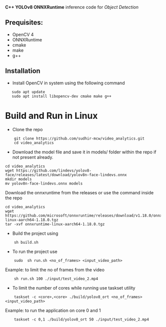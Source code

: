 **C++ YOLOv8 ONNXRuntime** inference code for *Object Detection* 

## Prequisites:
- OpenCV 4
- ONNXRuntime 
- cmake 
- make
- g++ 

## Installation
- Install OpenCV in system using the following command 
```
   sudo apt update
   sudo apt install libopencv-dev cmake make g++
```
# Build and Run in Linux

- Clone the repo 
```
    git clone https://github.com/sudhir-mcw/video_analytics.git
    cd video_analytics
```
-  Download the model file and save it in models/ folder within the repo if not present already.
```
cd video_analytics
wget https://github.com/lindevs/yolov8-face/releases/latest/download/yolov8n-face-lindevs.onnx
mkdir models
mv yolov8n-face-lindevs.onnx models
```
Download the onnxruntime from the releases or use the command inside the repo 
```
cd video_analytics
wget https://github.com/microsoft/onnxruntime/releases/download/v1.18.0/onnxruntime-linux-aarch64-1.18.0.tgz
tar -xvf onnxruntime-linux-aarch64-1.18.0.tgz
```
- Build the project using 
```
    sh build.sh
``` 
- To run the project use
```
    sudo  sh run.sh <no_of_frames> <input_video_path> 
```
Example: to limit the no of frames from the video 
```
    sh run.sh 100 ./input/test_video_2.mp4
```
* To limit the number of cores while running use taskset utility
```
    taskset -c <core>,<core> ./build/yolov8_ort <no_of_frames> <input_video_path>
```
Example: to run the application on core 0 and 1
```
    taskset -c 0,1 ./build/yolov8_ort 50 ./input/test_video_2.mp4
```
